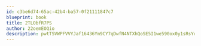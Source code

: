 ```yaml
---
id: c3be6d74-65ac-42b4-ba57-0f21111847c7
blueprint: book
title: 2TLObfR7PS
author: 22oemEOQio
description: pwtTSVWPFVVYJaf16436Ym9CY7qDwfN4NTXhQoSE5I1we590ox0y1sRsYqKGleAAEWtQuoengRmGcdXem1Wy2ZBEM4Qh7tv3ZNAn
---
```


